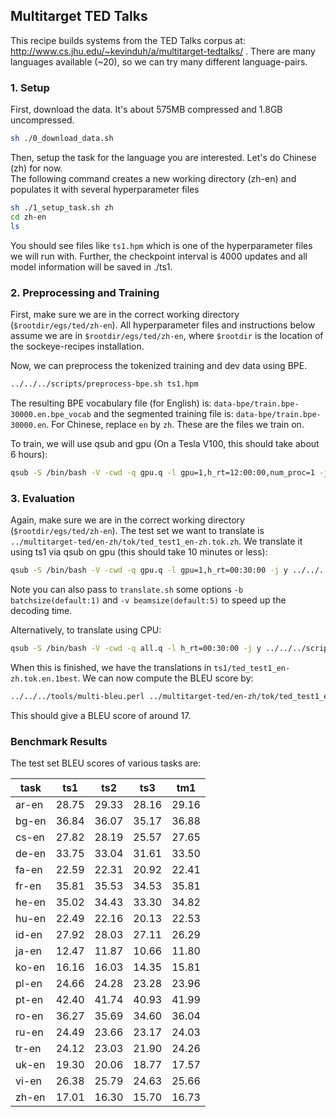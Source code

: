 ## Multitarget TED Talks 

This recipe builds systems from the TED Talks corpus at:
http://www.cs.jhu.edu/~kevinduh/a/multitarget-tedtalks/ .
There are many languages available (~20), so we can try many different language-pairs. 

### 1. Setup

First, download the data. It's about 575MB compressed and 1.8GB uncompressed.
```bash
sh ./0_download_data.sh
```

Then, setup the task for the language you are interested.
Let's do Chinese (zh) for now.  
The following command creates a new working directory (zh-en) 
and populates it with several hyperparameter files 

```bash
sh ./1_setup_task.sh zh
cd zh-en
ls
```

You should see files like `ts1.hpm` which is one of the hyperparameter files we will run with. Further, the checkpoint interval is 4000 updates and all model information will be saved in ./ts1.

### 2. Preprocessing and Training

First, make sure we are in the correct working directory (`$rootdir/egs/ted/zh-en`). All hyperparameter files and instructions below assume we are in `$rootdir/egs/ted/zh-en`, where `$rootdir` is the location of the sockeye-recipes installation. 

Now, we can preprocess the tokenized training and dev data using BPE.
```bash
../../../scripts/preprocess-bpe.sh ts1.hpm
```

The resulting BPE vocabulary file (for English) is: `data-bpe/train.bpe-30000.en.bpe_vocab` and the segmented training file is: `data-bpe/train.bpe-30000.en`. For Chinese, replace `en` by `zh`. These are the files we train on. 

To train, we will use qsub and gpu (On a Tesla V100, this should take about 6 hours):

```bash
qsub -S /bin/bash -V -cwd -q gpu.q -l gpu=1,h_rt=12:00:00,num_proc=1 -j y ../../../scripts/train-textformat.sh -p ts1.hpm -e sockeye2
```


### 3. Evaluation

Again, make sure we are in the correct working directory (`$rootdir/egs/ted/zh-en`). The test set we want to translate is `../multitarget-ted/en-zh/tok/ted_test1_en-zh.tok.zh`. We translate it using ts1 via qsub on gpu (this should take 10 minutes or less):

```bash
qsub -S /bin/bash -V -cwd -q gpu.q -l gpu=1,h_rt=00:30:00 -j y ../../../scripts/translate.sh -p ts1.hpm -i ../multitarget-ted/en-zh/tok/ted_test1_en-zh.tok.zh -o ts1/ted_test1_en-zh.tok.en.1best -e sockeye2
```

Note you can also pass to `translate.sh` some options `-b batchsize(default:1)` and `-v beamsize(default:5)` to speed up the decoding time.

Alternatively, to translate using CPU:

```bash
qsub -S /bin/bash -V -cwd -q all.q -l h_rt=00:30:00 -j y ../../../scripts/translate.sh -p ts1.hpm -i ../multitarget-ted/en-zh/tok/ted_test1_en-zh.tok.zh -o ts1/ted_test1_en-zh.tok.en.1best -e sockeye2 -d cpu
```

When this is finished, we have the translations in `ts1/ted_test1_en-zh.tok.en.1best`. We can now compute the BLEU score by:

```bash
../../../tools/multi-bleu.perl ../multitarget-ted/en-zh/tok/ted_test1_en-zh.tok.en < ts1/ted_test1_en-zh.tok.en.1best
```

This should give a BLEU score of around 17.


### Benchmark Results 

The test set BLEU scores of various tasks are:

 task | ts1   | ts2   | ts3   | tm1   |
  --- | ---   | ---   | ---   | ---   |
ar-en | 28.75 | 29.33 | 28.16 | 29.16 |
bg-en | 36.84 | 36.07 | 35.17 | 36.88 |
cs-en | 27.82 | 28.19 | 25.57 | 27.65 | 
de-en | 33.75 | 33.04 | 31.61 | 33.50 | 
fa-en | 22.59 | 22.31 | 20.92 | 22.41 | 
fr-en | 35.81 | 35.53 | 34.53 | 35.81 |
he-en | 35.02 | 34.43 | 33.30 | 34.82 | 
hu-en | 22.49 | 22.16 | 20.13 | 22.53 |
id-en | 27.92 | 28.03 | 27.11 | 26.29 |
ja-en | 12.47 | 11.87 | 10.66 | 11.80 |
ko-en | 16.16 | 16.03 | 14.35 | 15.81 |
pl-en | 24.66 | 24.28 | 23.28 | 23.96 |
pt-en | 42.40 | 41.74 | 40.93 | 41.99 |
ro-en | 36.27 | 35.69 | 34.60 | 36.04 |
ru-en | 24.49 | 23.66 | 23.17 | 24.03 |
tr-en | 24.12 | 23.03 | 21.90 | 24.26 |
uk-en | 19.30 | 20.06 | 18.77 | 17.57 |
vi-en | 26.38 | 25.79 | 24.63 | 25.66 |
zh-en | 17.01 | 16.30 | 15.70 | 16.73 |
